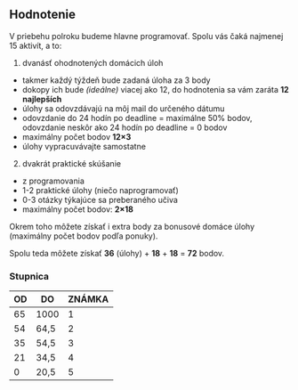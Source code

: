## Hodnotenie

V priebehu polroku budeme hlavne programovať. Spolu vás čaká najmenej 15 aktivít, a to:

1. dvanásť ohodnotených domácich úloh
  * takmer každý týždeň bude zadaná úloha za 3 body
  * dokopy ich bude *(ideálne)* viacej ako 12, do hodnotenia sa vám zaráta **12 najlepších**
  * úlohy sa odovzdávajú na môj mail do určeného dátumu
  * odovzdanie do 24 hodín po deadline = maximálne 50% bodov, odovzdanie neskôr ako 24 hodín po deadline = 0 bodov
  * maximálny počet bodov **12×3**
  * úlohy vypracuvávajte samostatne
2. dvakrát praktické skúšanie
  * z programovania
  * 1-2 praktické úlohy (niečo naprogramovať)
  * 0-3 otázky týkajúce sa preberaného učiva
  * maximálny počet bodov: **2×18**

Okrem toho môžete získať i extra body za bonusové domáce úlohy (maximálny počet bodov podľa ponuky).

Spolu teda môžete získať **36** (úlohy) + **18** + **18** = **72** bodov.

### Stupnica

| OD | DO |	ZNÁMKA |
|----|----|--------|
| 65 | 1000 | 1 |
| 54 | 64,5 |	2 |
| 35 | 54,5 |	3 |
| 21 | 34,5 | 4 |
| 0 | 20,5 | 5 |